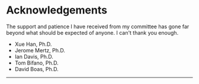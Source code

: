# Acknowledgements
The support and patience I have received from my committee has gone far beyond what should be expected of anyone. I can't thank you enough.
* Xue Han, Ph.D.
* Jerome Mertz, Ph.D.
* Ian Davis, Ph.D.
* Tom Bifano, Ph.D.
* David Boas, Ph.D.
 

 
***

